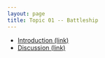 ```yaml
---
layout: page
title: Topic 01 -- Battleship
---
```


* [Introduction (link)](/math180fall2021/modules/battleship/introduction)
* [Discussion (link)](/math180fall2021/modules/battleship/discussion)


